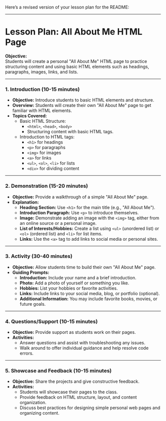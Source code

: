 Here’s a revised version of your lesson plan for the README:

---

# Lesson Plan: All About Me HTML Page

**Objective:**  
Students will create a personal "All About Me" HTML page to practice structuring content and using basic HTML elements such as headings, paragraphs, images, links, and lists.

---

### 1. **Introduction** (10-15 minutes)

- **Objective:** Introduce students to basic HTML elements and structure.
- **Overview:** Students will create their own "All About Me" page to get familiar with HTML elements.
- **Topics Covered:**
  - Basic HTML Structure:
    - `<html>`, `<head>`, `<body>`
    - Structuring content with basic HTML tags.
  - Introduction to HTML tags:
    - `<h1>` for headings
    - `<p>` for paragraphs
    - `<img>` for images
    - `<a>` for links
    - `<ul>`, `<ol>`, `<li>` for lists
    - `<div>` for dividing content

---

### 2. **Demonstration** (15-20 minutes)

- **Objective:** Provide a walkthrough of a simple "All About Me" page.
- **Explanation:**
  - **Heading Section:** Use `<h1>` for the main title (e.g., "All About Me").
  - **Introduction Paragraph:** Use `<p>` to introduce themselves.
  - **Image:** Demonstrate adding an image with the `<img>` tag, either from an online source or a personal image.
  - **List of Interests/Hobbies:** Create a list using `<ul>` (unordered list) or `<ol>` (ordered list) and `<li>` for list items.
  - **Links:** Use the `<a>` tag to add links to social media or personal sites.

---

### 3. **Activity** (30-40 minutes)

- **Objective:** Allow students time to build their own "All About Me" page.
- **Guiding Prompts:**
  - **Introduction:** Include your name and a brief introduction.
  - **Photo:** Add a photo of yourself or something you like.
  - **Hobbies:** List your hobbies or favorite activities.
  - **Links:** Include links to your social media, blog, or portfolio (optional).
  - **Additional Information:** You may include favorite books, movies, or future goals.

---

### 4. **Questions/Support** (10-15 minutes)

- **Objective:** Provide support as students work on their pages.
- **Activities:**
  - Answer questions and assist with troubleshooting any issues.
  - Walk around to offer individual guidance and help resolve code errors.

---

### 5. **Showcase and Feedback** (10-15 minutes)

- **Objective:** Share the projects and give constructive feedback.
- **Activities:**
  - Students will showcase their pages to the class.
  - Provide feedback on HTML structure, layout, and content organization.
  - Discuss best practices for designing simple personal web pages and organizing content.
